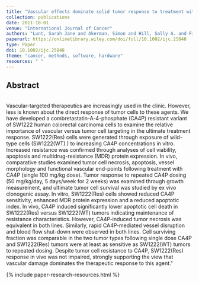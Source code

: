 ```yaml
---
title: "Vascular effects dominate solid tumor response to treatment with combretastatin A-4-phosphate"
collection: publications
date: 2011-10-01
venue: "International Journal of Cancer"
authors: "Lunt, Sarah Jane and Akerman, Simon and Hill, Sally A. and Fisher, Matthew and Wright, Victoria J. and Reyes-Aldasoro, Constantino C. and Tozer, Gillian M. and Kanthou, Chryso"
paperurl: https://onlinelibrary.wiley.com/doi/full/10.1002/ijc.25848
type: Paper
doi: 10.1002/ijc.25848
theme: "cancer, methods, software, hardware"
resources: " "
---
```

<h2> Abstract </h2>  <br> Vascular-targeted therapeutics are increasingly used in the clinic. However, less is known about the direct response of tumor cells to these agents. We have developed a combretastatin-A-4-phosphate (CA4P) resistant variant of SW1222 human colorectal carcinoma cells to examine the relative importance of vascular versus tumor cell targeting in the ultimate treatment response. SW1222(Res)  cells were generated through exposure of wild-type cells (SW1222(WT) ) to increasing CA4P concentrations in vitro. Increased resistance was confirmed through analyses of cell viability, apoptosis and multidrug-resistance (MDR) protein expression. In vivo, comparative studies examined tumor cell necrosis, apoptosis, vessel morphology and functional vascular end-points following treatment with CA4P (single 100 mg/kg dose). Tumor response to repeated CA4P dosing (50 mg/kg/day, 5 days/week for 2 weeks) was examined through growth measurement, and ultimate tumor cell survival was studied by ex vivo clonogenic assay. In vitro, SW1222(Res)  cells showed reduced CA4P sensitivity, enhanced MDR protein expression and a reduced apoptotic index. In vivo, CA4P induced significantly lower apoptotic cell death in SW1222(Res)  versus SW1222(WT)  tumors indicating maintenance of resistance characteristics. However, CA4P-induced tumor necrosis was equivalent in both lines. Similarly, rapid CA4P-mediated vessel disruption and blood flow shut-down were observed in both lines. Cell surviving fraction was comparable in the two tumor types following single dose CA4P and SW1222(Res)  tumors were at least as sensitive as SW1222(WT)  tumors to repeated dosing. Despite tumor cell resistance to CA4P, SW1222(Res)  response in vivo was not impaired, strongly supporting the view that vascular damage dominates the therapeutic response to this agent."

{% include paper-research-resources.html %}
